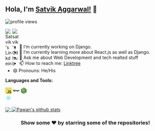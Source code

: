 ## Hola, I'm [Satvik Aggarwal!](https://linktr.ee/codekarsatvik) 👋

<p align="left"> <img src="https://komarev.com/ghpvc/?username=codekarsatvik&label=Views&color=blue&style=plastic" alt="profile views" /> </p>


<a href="https://www.linkedin.com/in/codekarsatvik/">
  <img align="left" alt="Satvik's Linkdein" width="22px" src="https://cdn.jsdelivr.net/npm/simple-icons@v3/icons/linkedin.svg" />
</a>
<a href="https://github.com/codekarsatvik">
  <img align="left" alt="satvik's Github" width="22px" src="https://cdn.jsdelivr.net/npm/simple-icons@v3/icons/github.svg" />
</a>


<br/>
<br/>


- 🔭 I’m currently working on Django.
- 🌱 I’m currently learning more about React.js as well as Django.
- 💬 Ask me about Web Development and tech realted stuff
- 📫 How to reach me: [Linktree](https://linktr.ee/codekarsatvik)
- 😄 Pronouns: He/His





**Languages and Tools:**  


<code><img height="20" src="https://raw.githubusercontent.com/github/explore/80688e429a7d4ef2fca1e82350fe8e3517d3494d/topics/javascript/javascript.png"></code>
<code><img height="20" src="https://raw.githubusercontent.com/github/explore/80688e429a7d4ef2fca1e82350fe8e3517d3494d/topics/django/django.png"></code>
<code><img height="20" src="https://raw.githubusercontent.com/github/explore/80688e429a7d4ef2fca1e82350fe8e3517d3494d/topics/nodejs/nodejs.png"></code>    
<code><img height="20" src="https://raw.githubusercontent.com/github/explore/80688e429a7d4ef2fca1e82350fe8e3517d3494d/topics/react/react.png"></code> 

<a href="https://github.com/codekarsatvik">
  <img align="center" src="https://github-readme-stats.vercel.app/api/top-langs/?username=codekarsatvik&theme=light&hide_langs_below=1" />
</a>
<a href="https://github.com/codekarsatvik">
 <img align="center" src="https://github-readme-stats.vercel.app/api?username=codekarsatvik&show_icons=true&theme=light&line_height=27" alt="Pawan's github stats"/>
</a>
<!-- <a href="https://github.com/iampawan/FlutterExampleApps">
  <img align="center" src="https://github-readme-stats.vercel.app/api/pin/?username=codekarsatvik&repo=FlutterExampleApps&theme=light" />

</a>
<a href="https://github.com/iampawan/VelocityX">
 <img align="center" src="https://github-readme-stats.vercel.app/api/pin/?username=iampawan&repo=VelocityX&theme=light" />
</a> -->

<div align="center">

### Show some ❤️ by starring some of the repositories!

</div>

